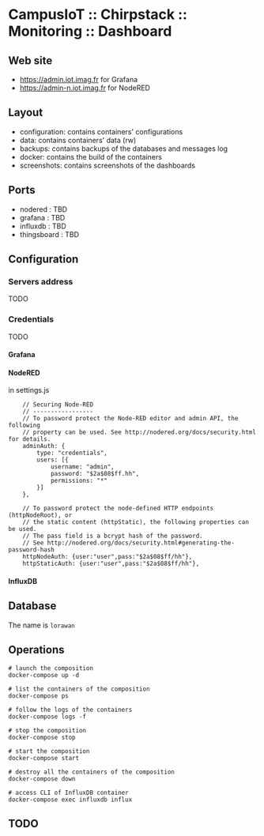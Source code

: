 # CampusIoT :: Chirpstack :: Monitoring :: Dashboard

## Web site
* https://admin.iot.imag.fr for Grafana
* https://admin-n.iot.imag.fr for NodeRED

## Layout
* configuration: contains containers' configurations
* data: contains containers' data (rw)
* backups: contains backups of the databases and messages log
* docker: contains the build of the containers
* screenshots: contains screenshots of the dashboards

## Ports
* nodered : TBD
* grafana : TBD
* influxdb : TBD
* thingsboard : TBD

## Configuration

### Servers address
TODO


### Credentials
TODO
#### Grafana

#### NodeRED
in settings.js
```
    // Securing Node-RED
    // -----------------
    // To password protect the Node-RED editor and admin API, the following
    // property can be used. See http://nodered.org/docs/security.html for details.
    adminAuth: {
        type: "credentials",
        users: [{
            username: "admin",
            password: "$2a$08$ff.hh",
            permissions: "*"
        }]
    },

    // To password protect the node-defined HTTP endpoints (httpNodeRoot), or
    // the static content (httpStatic), the following properties can be used.
    // The pass field is a bcrypt hash of the password.
    // See http://nodered.org/docs/security.html#generating-the-password-hash
    httpNodeAuth: {user:"user",pass:"$2a$08$ff/hh"},
    httpStaticAuth: {user:"user",pass:"$2a$08$ff/hh"},
```


#### InfluxDB


## Database
The name is `lorawan`

## Operations

```
# launch the composition
docker-compose up -d

# list the containers of the composition
docker-compose ps

# follow the logs of the containers
docker-compose logs -f

# stop the composition
docker-compose stop

# start the composition
docker-compose start

# destroy all the containers of the composition
docker-compose down

# access CLI of InfluxDB container
docker-compose exec influxdb influx
```

## TODO
